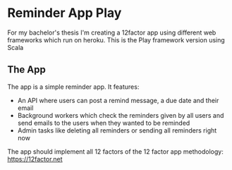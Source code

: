 # Reminder App Play

For my bachelor's thesis I'm creating a 12factor app using different web frameworks which run on heroku. This is the Play framework version using Scala

## The App

The app is a simple reminder app. It features:

- An API where users can post a remind message, a due date and their email
- Background workers which check the reminders given by all users and send emails to the users when they wanted to be reminded
- Admin tasks like deleting all reminders or sending all reminders right now

The app should implement all 12 factors of the 12 factor app methodology: https://12factor.net
